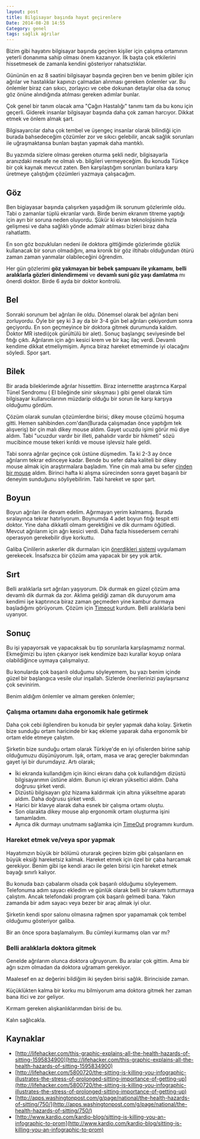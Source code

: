 ```yaml
---
layout: post
title: Bilgisayar başında hayat geçirenlere
Date: 2014-08-28 14:55
Category: genel
tags: sağlık ağrılar
---
```


Bizim gibi hayatını bilgisayar başında geçiren kişiler için çalışma ortamının yeterli donanıma sahip olması önem kazanıyor. İlk başta çok etkilerini hissetmesek de zamanla kendini gösteriyor rahatsızlıklar. 

Gününün en az 8 saatini bilgisayar başında geçiren ben ve benim gibiler için ağrılar ve hastalıklar kapınızı çalmadan alınması gereken önlemler var. Bu önlemler biraz can sıkıcı, zorlayıcı ve cebe dokunan detaylar olsa da sonuç göz önüne alındığında atılması gereken adımlar bunlar.

Çok genel bir tanım olacak ama "Çağın Hastalığı" tanımı tam da bu konu için geçerli. Giderek insanlar bilgisayar başında daha çok zaman harcıyor. Dikkat etmek ve önlem almak şart. 

Bilgisayarcılar daha çok tembel ve üşengeç insanlar olarak bilindiği için burada bahsedeceğim çözümler zor ve sıkıcı gelebilir, ancak sağlık sorunları ile uğraşmaktansa bunları baştan yapmak daha mantıklı. 

Bu yazımda sizlere olması gereken oturma şekli nedir, bilgisayarla aranızdaki mesafe ne olmalı vb. bilgileri vermeyeceğim. Bu konuda Türkçe bir çok kaynak mevcut zaten. Ben karşılaştığım sorunları bunlara karşı üretmeye çalıştığım çözümleri yazmaya çalışacağım.

## Göz

Ben bigiayasar başında çalışırken yaşadığım ilk sorunum gözlerimle oldu. Tabi o zamanlar tüplü ekranlar vardı. Birde benim ekranım titreme yaptığı için ayrı bir soruna neden oluyordu. Şükür ki ekran teknolojisinin hızla gelişmesi ve daha sağlıklı yönde adımalr atılması bizleri biraz daha rahatlatttı. 

En son göz bozukluları nedeni ile doktora gittiğimde gözlerimde gözlük kullanacak bir sorun olmadığını, ama kronik bir göz iltihabı olduğundan ötürü zaman zaman yanmalar olabileceğini öğrendim. 

Her gün gözlerimi **göz yakmayan bir bebek şampuanı ile yıkamamı**, **belli aralıklarla gözleri dinlendirmemi** ve **devamlı suni göz yaşı damlatma** mı önerdi doktor. Birde 6 ayda bir doktor kontrolü.

## Bel

Sonraki sorunum bel ağrıları ile oldu. Dönemsel olarak bel ağrıları beni zorluyordu. Öyle bir şey ki 3 ay da bir 3-4 gün bel ağrıları çekiyordum sonra geçiyordu. En son geçmeyince bir doktora gitmek durumunda kaldım. Doktor MR istedi(çok gürültülü bir alet). Sonuç başlangıç seviyesinde bel fıtığı çıktı. Ağrılarım için ağrı kesici krem ve bir kaç ilaç verdi. Devamlı kendime dikkat etmeliymişim. Ayrıca biraz hareket etmeminde iyi olacağını söyledi. Spor şart.

## Bilek

Bir arada bileklerimde ağrılar hissettim. Biraz internettte araştırnca Karpal Tünel Sendromu ( El bileğinde sinir sıkışması ) gibi genel olarak tüm bilgisayar kullanıcılarının müzdarip olduğu bir sorun ile karşı karşıya olduğumu gördüm.

Çözüm olarak sunulan çözümlerdne birisi; dikey mouse çözümü hoşuma gitti. Hemen sahibinden.com'dan(Burada çalışmadan önce yaptığım tek alışveriş) bir çin malı dikey mouse aldım. Gayet ucuzdu işimi görür mü diye aldım. Tabi "ucuzdur vardır bir  illeti, pahalıdır vardır bir hikmeti" sözü mucibince mouse tekeri kırıldı ve mouse işlevsiz hale geldi. 

Tabi sonra ağrılar geçince çok üstüne düşmedim. Ta ki 2-3 ay önce ağrılarım tekrar edinceye kadar. Bende bu sefer daha kaliteli bir dikey mouse almak için araştırmalara başladım. Yine çin malı ama bu sefer [çinden bir mouse](https://www.dx.com/p/delux-m618-2-4ghz-wireless-vertical-laser-mouse-black-dark-grey-2-x-aaa-171935#.U_8NP7y1ZMY) aldım. Birinci hafta ki alışma sürecinden sonra gayet başarılı bir deneyim sunduğunu söyliyebilirim. Tabi hareket ve spor şart. 

## Boyun

Boyun ağrıları ile devam edelim. Ağırmayan yerim kalmamış. Burada sıralayınca tekrar hatırlıyorum. Boynumda 4 adet boyun fıtığı tespit etti doktor. Yine daha dikkatli olmam gerektiğini ve dik durmamı öğütledi. Mevcut ağrılarım için ağrı kesici verdi. Daha fazla hissedersem cerrahi operasyon gerekebilir diye korkuttu. 

Galiba Çinlilerin askerler dik durmaları için [önerdikleri sistemi](http://www.dailymail.co.uk/news/article-564629/Pictured-How-China-gets-troops-stand-attention--pins-collars-crosses-backs.html) uygulamam gerekecek. İnsafsızca bir çözüm ama yapacak bir şey yok artık.

## Sırt

Belli aralıklarla sırt ağrıları yaşıyorum. Dik durmak en güzel çözüm ama devamlı dik durmak da zor. Aklıma geldiği zaman dik duruyorum ama kendimi işe kaptırınca biraz zaman geçmeden yine kambur durmaya başladığımı görüyorum. Çözüm için [Timeout](http://www.dejal.com/timeout/) kurdum. Belli aralıklarla beni uyarıyor.

## Sonuç

Bu işi yapayorsak ve yapacaksak bu tip sorunlarla karşılaşmamız normal. Ekmeğimizi bu işten çıkarıyor isek kendimize bazı kurallar koyup onlara olabildiğince uymaya çalışmalıyız. 

Bu konularda çok başarılı olduğumu söyleyemem, bu yazı benim içinde güzel bir başlangıca vesile olur inşallah. Sizlerde önerilerinizi paylaşırsanız çok sevinirim.

Benim aldığım önlemler ve almam gereken önlemler;

### Çalışma ortamını daha ergonomik hale getirmek

Daha çok cebi ilgilendiren bu konuda bir şeyler yapmak daha kolay. Şirketin bize sunduğu ortam haricinde bir kaç ekleme yaparak daha ergonomik bir ortam elde etmeye çalıştım.

Şirketin bize sunduğu ortam olarak Türkiye'de en iyi ofislerden birine sahip olduğumuzu düşünüyorum. Işık, ortam, masa ve araç gereçler bakımından gayet iyi bir durumdayız. Artı olarak;

- İki ekranda kullandığım için ikinci ekranı daha çok kullandığım dizüstü bilgisayarımın üstüne aldım. Bunun içi ekran yükseltici aldım. Daha doğrusu şirket verdi. 
- Dizüstü bilgisayarı göz hizama kaldırmak için altına yükseltme aparatı aldım. Daha doğrusu şirket verdi. 
- Harici bir klavye alarak daha esnek bir çalışma ortamı oluştu.
- Son olarakta dikey mouse alıp ergonomik ortam oluşturma işini tamamladım.
- Ayrıca dik durmayı unutmamı sağlamka için [TimeOut](http://www.dejal.com/timeout/) programını kurdum.

### Hareket etmek ve/veya spor yapmak

Hayatımızın büyük bir bölümü oturarak geçiren bizim gibi çalışanların en büyük eksiği hareketsiz kalmak. Hareket etmek için özel bir çaba harcamak gerekiyor. Benim gibi işe kendi aracı ile gelen birisi için hareket etmek bayağı sınırlı kalıyor. 

Bu konuda bazı çabalarım olsada çok başarılı olduğumu söyleyemem. Telefonuma adım sayacı ekledim ve günlük olarak belli bir rakamı tutturmaya çalıştım. Ancak telefondaki program çok başarılı gelmedi bana. Yakın zamanda bir adım sayacı veya bezer bir araç almak iyi olur.

Şirketin kendi spor salonu olmasına rağmen spor yapamamak çok tembel olduğumu gösteriyor galiba. 

Bir an önce spora başlamalıyım. Bu cümleyi kurmamış olan var mı?

### Belli aralıklarla doktora gitmek

Genelde ağrılarım olunca doktora uğruyorum. Bu aralar çok gittim. Ama bir ağrı sızım olmadan da doktora uğramam gerekiyor. 

Maalesef en az değerini bildiğim iki şeyden birisi sağlık. Birinciside zaman. 

Küçüklükten kalma bir korku mu bilmiyorum ama doktora gitmek her zaman bana itici ve zor geliyor. 

Kırmam gereken alışkanlıklarımdan birisi de bu.

Kalın sağlıcakla.

## Kaynaklar

 - [http://lifehacker.com/this-graphic-explains-all-the-health-hazards-of-sitting-1595834900](http://lifehacker.com/this-graphic-explains-all-the-health-hazards-of-sitting-1595834900)
 - [http://lifehacker.com/5800720/the-sitting-is-killing-you-infographic-illustrates-the-stress-of-prolonged-sitting-importance-of-getting-up](http://lifehacker.com/5800720/the-sitting-is-killing-you-infographic-illustrates-the-stress-of-prolonged-sitting-importance-of-getting-up)
 - [http://apps.washingtonpost.com/g/page/national/the-health-hazards-of-sitting/750/](http://apps.washingtonpost.com/g/page/national/the-health-hazards-of-sitting/750/)
 - [http://www.kardio.com/kardio-blog/sitting-is-killing-you-an-infographic-to-prom](http://www.kardio.com/kardio-blog/sitting-is-killing-you-an-infographic-to-prom)